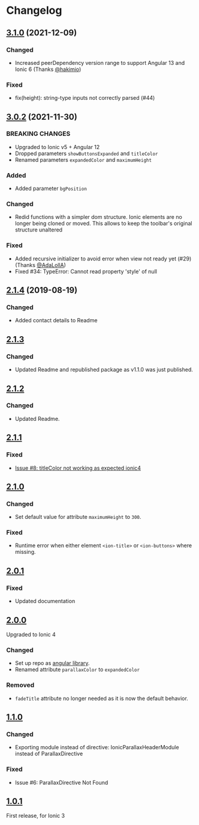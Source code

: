 # Changelog
## [3.1.0](https://github.com/RaschidJFR/ionic-header-parallax/releases/tag/3.1.0) (2021-12-09)

### Changed
* Increased peerDependency version range to support Angular 13 and Ionic 6 (Thanks [@hakimio](https://github.com/hakimio))

### Fixed
* fix(height): string-type inputs not correctly parsed (#44)

## [3.0.2](https://github.com/RaschidJFR/ionic-header-parallax/releases/tag/3.0.2) (2021-11-30)

### BREAKING CHANGES

- Upgraded to Ionic v5 + Angular 12
- Dropped parameters `showButtonsExpanded` and `titleColor`
- Renamed parameters `expandedColor` and `maximumHeight`

### Added

- Added parameter `bgPosition`

### Changed

- Redid functions with a simpler dom structure. Ionic elements are no longer being cloned or moved. This allows to keep the toolbar's original structure unaltered

### Fixed

- Added recursive initializer to avoid error when view not ready yet (#29) (Thanks [@AdaLollA](https://github.com/AdaLollA))
- Fixed #34: TypeError: Cannot read property 'style' of null

## [2.1.4](https://github.com/RaschidJFR/ionic-header-parallax/releases/tag/2.1.4) (2019-08-19)

### Changed

- Added contact details to Readme

## [2.1.3](https://github.com/RaschidJFR/ionic-header-parallax/releases/tag/2.1.3)

### Changed

- Updated Readme and republished package as v1.1.0 was just published.

## [2.1.2](https://github.com/RaschidJFR/ionic-header-parallax/releases/tag/2.1.2)

### Changed

- Updated Readme.

## [2.1.1](https://github.com/RaschidJFR/ionic-header-parallax/releases/tag/2.1.1)

### Fixed

- [Issue #8: titleColor not working as expected ionic4](https://github.com/RaschidJFR/ionic-header-parallax/issues/8)

## [2.1.0](https://github.com/RaschidJFR/ionic-header-parallax/releases/tag/2.1.0)

### Changed

- Set default value for attribute `maximumHeight` to `300`.

### Fixed

- Runtime error when either element `<ion-title>` or `<ion-buttons>` where missing.

## [2.0.1](https://github.com/RaschidJFR/ionic-header-parallax/releases/tag/2.0.1)

### Fixed

- Updated documentation

## [2.0.0](https://github.com/RaschidJFR/ionic-header-parallax/releases/tag/2.0.0)

Upgraded to Ionic 4

### Changed

- Set up repo as [angular library](https://angular.io/guide/creating-libraries).
- Renamed attribute `parallaxColor` to `expandedColor`

### Removed

- `fadeTitle` attribute no longer needed as it is now the default behavior.

## [1.1.0](https://github.com/RaschidJFR/ionic-header-parallax/releases/tag/1.1.0)

### Changed

- Exporting module instead of directive: IonicParallaxHeaderModule instead of ParallaxDirective

### Fixed

- Issue #6: ParallaxDirective Not Found

## [1.0.1](https://github.com/RaschidJFR/ionic-header-parallax/releases/tag/1.0.1)

First release, for Ionic 3
